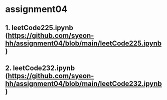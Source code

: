 # assignment04

## 1. leetCode225.ipynb (https://github.com/syeon-hh/assignment04/blob/main/leetCode225.ipynb)

## 2. leetCode232.ipynb (https://github.com/syeon-hh/assignment04/blob/main/leetCode232.ipynb)
